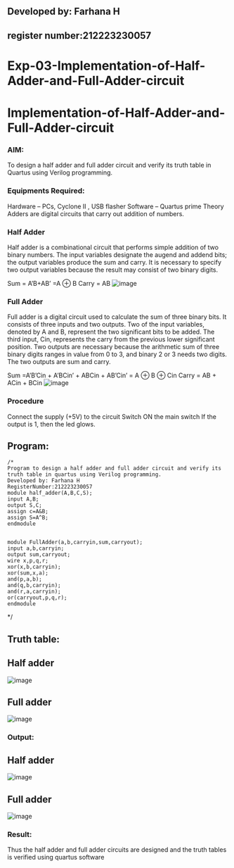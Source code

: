 ## Developed by: Farhana H
## register number:212223230057
# Exp-03-Implementation-of-Half-Adder-and-Full-Adder-circuit

# Implementation-of-Half-Adder-and-Full-Adder-circuit
### AIM:
To design a half adder and full adder circuit and verify its truth table in Quartus using Verilog programming.

### Equipments Required:
Hardware – PCs, Cyclone II , USB flasher
Software – Quartus prime
Theory
Adders are digital circuits that carry out addition of numbers.

### Half Adder
Half adder is a combinational circuit that performs simple addition of two binary numbers. The input variables designate the augend and addend bits; the output variables produce the sum and carry. It is necessary to specify two output variables because the result may consist of two binary digits.

Sum = A’B+AB’ =A ⊕ B Carry = AB
 ![image](https://user-images.githubusercontent.com/36288975/163552156-a13e5a56-c638-4110-97d9-8896907c8d25.png)


### Full Adder
Full adder is a digital circuit used to calculate the sum of three binary bits. It consists of three inputs and two outputs. Two of the input variables, denoted by A and B, represent the two significant bits to be added. The third input, Cin, represents the carry from the previous lower significant position. Two outputs are necessary because the arithmetic sum of three binary digits ranges in value from 0 to 3, and binary 2 or 3 needs two digits. The two outputs are sum and carry.

Sum =A’B’Cin + A’BCin’ + ABCin + AB’Cin’ = A ⊕ B ⊕ Cin Carry = AB + ACin + BCin
![image](https://user-images.githubusercontent.com/36288975/163552057-b3547877-6d07-45b4-b7e0-bcfebfad9e1d.png)
### Procedure
Connect the supply (+5V) to the circuit
Switch ON the main switch
If the output is 1, then the led glows.
## Program:
```
/*
Program to design a half adder and full adder circuit and verify its truth table in quartus using Verilog programming.
Developed by: Farhana H
RegisterNumber:212223230057
module half_adder(A,B,C,S);
input A,B;
output S,C;
assign c=A&B;
assign S=A^B;
endmodule


module FullAdder(a,b,carryin,sum,carryout);
input a,b,carryin;
output sum,carryout;
wire x,p,q,r;
xor(x,b,carryin);
xor(sum,x,a);
and(p,a,b);
and(q,b,carryin);
and(r,a,carryin);
or(carryout,p,q,r);
endmodule
```
*/

## Truth table:
## Half adder
![image](https://github.com/syedfayaz3105/Exp-02-Implementation-of-Half-Adder-and-Full-Adder-circuit/assets/147144126/067a9097-4ffa-45e3-a00d-e53d86fecbc3)
## Full adder
![image](https://github.com/syedfayaz3105/Exp-02-Implementation-of-Half-Adder-and-Full-Adder-circuit/assets/147144126/030b0e64-b0a9-473d-9d3e-ce462b78c2dd)
### Output:
## Half adder
![image](https://github.com/syedfayaz3105/Exp-02-Implementation-of-Half-Adder-and-Full-Adder-circuit/assets/147144126/cc8bfcc4-819b-4a6d-a116-4e05660eb7e0)
## Full adder
![image](https://github.com/syedfayaz3105/Exp-02-Implementation-of-Half-Adder-and-Full-Adder-circuit/assets/147144126/a4f70862-a50b-4603-9f69-9775955905a2)
### Result:
Thus the half adder and full adder circuits are designed and the truth tables is verified using quartus software
